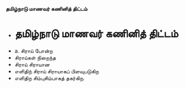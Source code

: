 **தமிழ்நாடு மாணவர் கணினித் திட்டம்**
- # தமிழ்நாடு மாணவர் கணினித் திட்டம்
- a. சிராய் போன்ற
- சிராய்கள் நிறைந்த
- சிராய் சிராயான
- எளிதிற் சிராய் சிராயாகப் பிளவுபடுகிற
- எளிதிற சிம்புசிம்பாகத் தகர்கிற.

